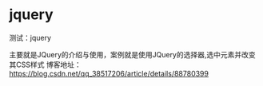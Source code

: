 # jquery
测试：jquery

主要就是JQuery的介绍与使用，案例就是使用JQuery的选择器,选中元素并改变其CSS样式
博客地址：https://blog.csdn.net/qq_38517206/article/details/88780399
